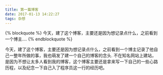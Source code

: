 ```yaml
---
title: 第一篇博客
date: 2017-01-13 14:22:27
tags: 杂想
---
```

{% blockquote %}
今天，建了这个博客，主要还是因为想记录点什么，之前看到一个博主....
{% endblockquote %}
<!-- more -->
今天，建了这个博客，主要还是因为想记录点什么，之前看到一个博主记录了他自己一整年所做的事，我也萌发了建一个自己的博客的念头.
不在知名网站上建站，是因为不想让太多人看到我的博客，这个博客主要还是拿来写一下自己的一些心路历程，以及纪念一下自己入了程序员这一行的经历吧。